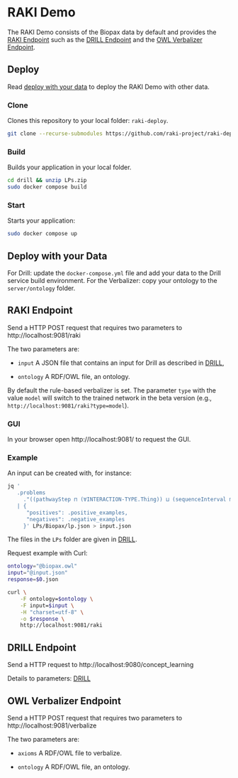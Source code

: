 [1]: https://github.com/dice-group/RAKI-Drill-Endpoint

# RAKI Demo
The RAKI Demo consists of the Biopax data by default and provides the [RAKI Endpoint](#raki-endpoint) such as the 
[DRILL Endpoint](#drill-endpoint) and the [OWL Verbalizer Endpoint](#owl-verbalizer-endpoint).

## Deploy

Read [deploy with your data](#deploy-with-your-data) to deploy the RAKI Demo with other data.
 
### Clone
Clones this repository to your local folder: `raki-deploy`.

```bash
git clone --recurse-submodules https://github.com/raki-project/raki-deploy.git
```

### Build
Builds your application in your local folder.

```bash
cd drill && unzip LPs.zip
sudo docker compose build

```

### Start
Starts your application:

```bash
sudo docker compose up
```

## Deploy with your Data
For Drill: update the `docker-compose.yml` file and add your data to the Drill service build environment.
For the Verbalizer: copy your ontology to the `server/ontology` folder.

## RAKI Endpoint

Send a HTTP POST request that requires two parameters to http://localhost:9081/raki

The two parameters are:
- `input` A JSON file that contains an input for Drill as described in [DRILL][1],

- `ontology` A RDF/OWL file, an ontology.

By default the rule-based verbalizer is set.
The parameter `type` with the value `model` will switch to the trained network in the beta version (e.g., `http://localhost:9081/raki?type=model`).  
### GUI
In your browser open http://localhost:9081/ to request the GUI.

### Example
An input can be created with, for instance:
```bash
jq '
   .problems
     ."((pathwayStep ⊓ (∀INTERACTION-TYPE.Thing)) ⊔ (sequenceInterval ⊓ (∀ID-VERSION.Thing)))"
   | {
      "positives": .positive_examples,
      "negatives": .negative_examples
     }' LPs/Biopax/lp.json > input.json

```
The files in the `LPs` folder are given in [DRILL][1].

Request example with Curl:
```bash
ontology="@biopax.owl"
input="@input.json"
response=$0.json

curl \
	-F ontology=$ontology \
	-F input=$input \
	-H "charset=utf-8" \
	-o $response \
	http://localhost:9081/raki
```

## DRILL Endpoint
Send a HTTP request to http://localhost:9080/concept_learning

Details to parameters: [DRILL][1]
 
## OWL Verbalizer Endpoint
 
Send a HTTP POST request that requires two parameters to http://localhost:9081/verbalize

The two parameters are:
- `axioms` A RDF/OWL file to verbalize.

- `ontology` A RDF/OWL file, an ontology.



